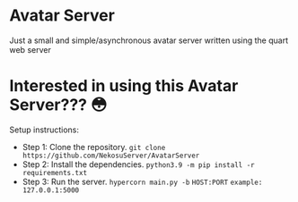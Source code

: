 # Avatar Server
Just a small and simple/asynchronous avatar server written using the quart web server

# Interested in using this Avatar Server??? :flushed:
Setup instructions:
* Step 1: Clone the repository. `git clone https://github.com/NekosuServer/AvatarServer`
* Step 2: Install the dependencies. `python3.9 -m pip install -r requirements.txt`
* Step 3: Run the server. `hypercorn main.py -b` `HOST:PORT` `example: 127.0.0.1:5000`
